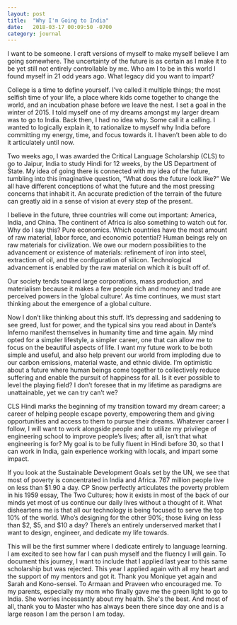 ```yaml
---
layout: post
title:  "Why I'm Going to India"
date:   2018-03-17 00:09:50 -0700
category: journal
---
```

I want to be someone. I craft versions of myself to make myself believe I am going somewhere. The uncertainty of the future is as certain as I make it to be yet still not entirely controllable by me. Who am I to be in this world I found myself in 21 odd years ago. What legacy did you want to impart? 

College is a time to define yourself. I’ve called it multiple things; the most selfish time of your life, a place where kids come together to change the world, and an incubation phase before we leave the nest. I set a goal in the winter of 2015. I told myself one of my dreams amongst my larger dream was to go to India. Back then, I had no idea why. Some call it a calling. I wanted to logically explain it, to rationalize to myself why India before committing my energy, time, and focus towards it. I haven’t been able to do it articulately until now. 

Two weeks ago, I was awarded the Critical Language Scholarship (CLS) to go to Jaipur, India to study Hindi for 12 weeks, by the US Department of State. My idea of going there is connected with my idea of the future, tumbling into this imaginative question, “What does the future look like?” We all have different conceptions of what the future and the most pressing concerns that inhabit it. An accurate prediction of the terrain of the future can greatly aid in a sense of vision at every step of the present. 

I believe in the future, three countries will come out important: America, India, and China. The continent of Africa is also something to watch out for. Why do I say this? Pure economics. Which countries have the most amount of raw material, labor force, and economic potential? Human beings rely on raw materials for civilization. We owe our modern possibilities to the advancement or existence of materials: refinement of iron into steel, extraction of oil, and the configuration of silicon. Technological advancement is enabled by the raw material on which it is built off of. 

Our society tends toward large corporations, mass production, and materialism because it makes a few people rich and money and trade are perceived powers in the ‘global culture’. As time continues, we must start thinking about the emergence of a global culture. 

Now I don’t like thinking about this stuff. It’s depressing and saddening to see greed, lust for power, and the typical sins you read about in Dante’s Inferno manifest themselves in humanity time and time again. My mind opted for a simpler lifestyle, a simpler career, one that can allow me to focus on the beautiful aspects of life. I want my future work to be both simple and useful, and also help prevent our world from imploding due to our carbon emissions, material waste, and ethnic divide. I’m optimistic about a future where human beings come together to collectively reduce suffering and enable the pursuit of happiness for all. Is it ever possible to level the playing field? I don’t foresee that in my lifetime as paradigms are unattainable, yet we can try can’t we? 

CLS Hindi marks the beginning of my transition toward my dream career; a career of helping people escape poverty, empowering them and giving opportunities and access to them to pursue their dreams. Whatever career I follow, I will want to work alongside people and to utilize my privilege of engineering school to improve people’s lives; after all, isn’t that what engineering is for? My goal is to be fully fluent in Hindi before 30, so that I can work in India, gain experience working with locals, and impart some impact. 

If you look at the Sustainable Development Goals set by the UN, we see that most of poverty is concentrated in India and Africa. 767 million people live on less than $1.90 a day. CP Snow perfectly articulates the poverty problem in his 1959 essay, The Two Cultures; how it exists in most of the back of our minds yet most of us continue our daily lives without a thought of it. What disheartens me is that all our technology is being focused to serve the top 10% of the world. Who’s designing for the other 90%; those living on less than $2, $5, and $10 a day? There’s an entirely underserved market that I want to design, engineer, and dedicate my life towards. 

This will be the first summer where I dedicate entirely to language learning. I am excited to see how far I can push myself and the fluency I will gain. To document this journey, I want to include that I applied last year to this same scholarship but was rejected. This year I applied again with all my heart and the support of my mentors and got it. Thank you Monique yet again and Sarah and Kono-sensei. To Armaan and Praveen who encouraged me. To my parents, especially my mom who finally gave me the green light to go to India. She worries incessantly about my health. She's the best. And most of all, thank you to Master who has always been there since day one and is a large reason I am the person I am today.
